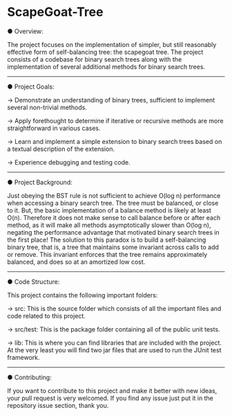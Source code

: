 # ScapeGoat-Tree

● Overview:

The project focuses on the implementation of simpler, but still
reasonably effective form of self-balancing tree: the scapegoat tree.
The project consists of a codebase for binary search trees along with the implementation of several 
additional methods for binary search trees. 

  _________________________________


● Project Goals:


  -> Demonstrate an understanding of binary trees, sufficient to implement several non-trivial
     methods.
  
  -> Apply forethought to determine if iterative or recursive methods are more straightforward
     in various cases.
  
  -> Learn and implement a simple extension to binary search trees based on a textual
     description of the extension.
  
  -> Experience debugging and testing code.
  
  _________________________________
  
  
● Project Background:

  Just obeying the BST rule is not sufficient to achieve O(log n) performance when accessing a
  binary search tree. The tree must be balanced, or close to it. But, the basic implementation of
  a balance method is likely at least O(n). Therefore it does not make sense to call balance before or after
  each method, as it will make all methods asymptotically slower than O(log n), negating the
  performance advantage that motivated binary search trees in the first place!
  The solution to this paradox is to build a self-balancing binary tree, that is, a tree that maintains
  some invariant across calls to add or remove. This invariant enforces that the tree remains
  approximately balanced, and does so at an amortized low cost.
  
  _________________________________
  
  
  ● Code Structure:
  
  This project contains the following important folders:
  
  -> src: This is the source folder which consists of all the important files and code related to this project.
  
  -> src/test: This is the package folder containing all of the public unit tests.
  
  -> lib: This is where you can find libraries that are included with the project. At the very
          least you will find two jar files that are used to run the JUnit test framework.
          
   _________________________________
  
  
● Contributing:

  If you want to contribute to this project and make it better with new ideas, your pull request is very welcomed. 
  If you find any issue just put it in the repository issue section, thank you.
